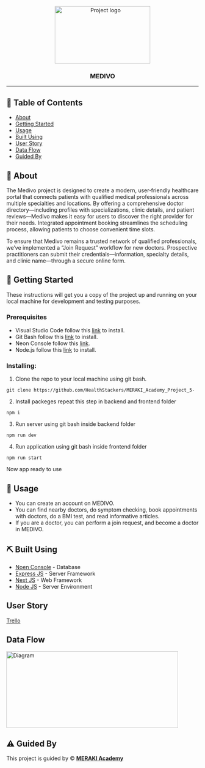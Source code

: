 <p align="center">
<a href="https://www.meraki-academy.org" target="_blank" rel="noopener noreferrer">
 <img width="250px" height="150px" src="https://res.cloudinary.com/dcq4kfehy/image/upload/v1751431926/websiteLogoCircle_mrid3v.png" alt="Project logo">
 </a>
</p>

<h3 align="center">MEDIVO
</h3>

---



## 📝 Table of Contents

- [About](#about)
- [Getting Started](#getting_started)
- [Usage](#usage)
- [Built Using](#built_using)
- [User Story](#user_story)
- [Data Flow](#data_flow)
- [Guided By](#guided_by)

## 🧐 About <a name = "about"></a>

The Medivo project is designed to create a modern, user‑friendly healthcare portal that connects patients with qualified medical professionals across multiple specialties and locations. By offering a comprehensive doctor directory—including profiles with specializations, clinic details, and patient reviews—Medivo makes it easy for users to discover the right provider for their needs. Integrated appointment booking streamlines the scheduling process, allowing patients to choose convenient time slots.

To ensure that Medivo remains a trusted network of qualified professionals, we’ve implemented a “Join Request” workflow for new doctors. Prospective practitioners can submit their credentials—information, specialty details, and clinic name—through a secure online form.

## 🏁 Getting Started <a name = "getting_started"></a>

These instructions will get you a copy of the project up and running on your local machine for development and testing purposes.

### Prerequisites

- Visual Studio Code follow this <a href='https://code.visualstudio.com/download'>link</a> to install.
- Git Bash follow this <a href='https://git-scm.com/downloads'>link</a> to install.
- Neon Console follow this <a href='https://console.neon.tech/app/projects'>link</a>.
- Node.js follow this <a href='https://nodejs.org/en/download'>link</a> to install.

### Installing:

1. Clone the repo to your local machine using git bash.

```
git clone https://github.com/HealthStackers/MERAKI_Academy_Project_5-
```

2. Install packeges repeat this step in backend and frontend folder

```
npm i
```

3. Run server using git bash inside backend folder

```
npm run dev
```

4. Run application using git bash inside frontend folder

```
npm run start
```

Now app ready to use

## 🎈 Usage <a name="usage"></a>


- You can create an account on MEDIVO.
- You can find nearby doctors, do symptom checking, book appointments with doctors, do a BMI test, and read informative articles.
- If you are a doctor, you can perform a join request, and become a doctor in MEDIVO.

## ⛏️ Built Using <a name = "built_using"></a>

- [Noen Console](https://console.neon.tech/app/projects) - Database
- [Express JS](https://expressjs.com/) - Server Framework
- [Next JS](https://nextjs.org/) - Web Framework
- [Node JS](https://nodejs.org/en/) - Server Environment

## User Story <a name = "#user_story"></a>


<a href='https://trello.com/b/zFwhalSP/healthstackers'>Trello</a>

## Data Flow <a name = "#data_flow"></a>

<img width=450px height=200px src="https://res.cloudinary.com/dcq4kfehy/image/upload/v1751431977/Project_Flow_Chart_qp7kkb.png" alt="Diagram"></a>

## ⚠️ Guided By <a name = "guided_by"></a>

This project is guided by ©️ **[MERAKI Academy](https://www.meraki-academy.org)**
